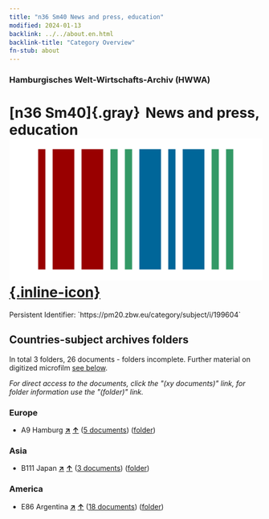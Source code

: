 ```yaml
---
title: "n36 Sm40 News and press, education"
modified: 2024-01-13
backlink: ../../about.en.html
backlink-title: "Category Overview"
fn-stub: about
---
```


### Hamburgisches Welt-Wirtschafts-Archiv (HWWA)

# [n36 Sm40]{.gray}&#8201; News and press, education &#160; [![Wikidata](/images/Wikidata-logo.svg "Wikidata"){.inline-icon}](http://www.wikidata.org/entity/Q104711289)

<div class="hint">Persistent Identifier: `https://pm20.zbw.eu/category/subject/i/199604`</div>







## Countries-subject archives folders







In total 3 folders, 26 documents - folders incomplete. Further material on digitized microfilm [see below](#filmsections).

_For direct access to the documents, click the "(xy documents)" link, for folder information use the "(folder)" link._



### Europe

- A9 Hamburg [**&nearr;**](../../../geo/i/140905/about.en.html "Hamburg (all folders)") [**&uarr;**](../../../geo/about.en.html#A9 "Country category system") (<a href="https://pm20.zbw.eu/iiifview/folder/sh/140905,199604" title="about: Hamburg : News and press, education" target="_blank">5 documents</a>) ([folder](../../../../folder/sh/1409xx/140905/1996xx/199604/about.en.html))

### Asia

- B111 Japan [**&nearr;**](../../../geo/i/141272/about.en.html "Japan (all folders)") [**&uarr;**](../../../geo/about.en.html#B111 "Country category system") (<a href="https://pm20.zbw.eu/iiifview/folder/sh/141272,199604" title="about: Japan : News and press, education" target="_blank">3 documents</a>) ([folder](../../../../folder/sh/1412xx/141272/1996xx/199604/about.en.html))

### America

- E86 Argentina [**&nearr;**](../../../geo/i/141692/about.en.html "Argentina (all folders)") [**&uarr;**](../../../geo/about.en.html#E86 "Country category system") (<a href="https://pm20.zbw.eu/iiifview/folder/sh/141692,199604" title="about: Argentina : News and press, education" target="_blank">18 documents</a>) ([folder](../../../../folder/sh/1416xx/141692/1996xx/199604/about.en.html))



<a id="filmsections" />













